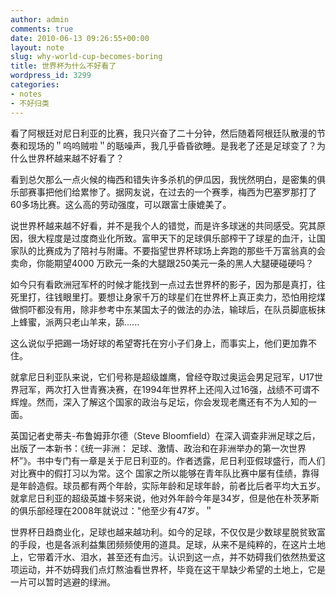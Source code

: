 ```yaml
---
author: admin
comments: true
date: 2010-06-13 09:26:55+00:00
layout: note
slug: why-world-cup-becomes-boring
title: 世界杯为什么不好看了
wordpress_id: 3299
categories:
- notes
- 不好归类
---
```


看了阿根廷对尼日利亚的比赛，我只兴奋了二十分钟，然后随着阿根廷队散漫的节奏和现场的＂呜呜贼啦＂的聒噪声，我几乎昏昏欲睡。是我老了还是足球变了？为什么世界杯越来越不好看了？

看到总欠那么一点火候的梅西和错失许多杀机的伊瓜因，我恍然明白，是密集的俱乐部赛事把他们给累惨了。据网友说，在过去的一个赛季，梅西为巴塞罗那打了60多场比赛。这么高的劳动强度，可以跟富士康媲美了。

说世界杯越来越不好看，并不是我个人的错觉，而是许多球迷的共同感受。究其原因，很大程度是过度商业化所致。富甲天下的足球俱乐部榨干了球星的血汗，让国家队的比赛成为了陪衬与附庸。不要指望世界杯球场上奔跑的那些千万富翁真的会卖命，你能期望4000 万欧元一条的大腿跟250美元一条的黑人大腿硬碰硬吗？

如今只有看欧洲冠军杯的时候才能找到一点过去世界杯的影子，因为那是真打，往死里打，往钱眼里打。要想让身家千万的球星们在世界杯上真正卖力，恐怕用挖煤做恫吓都没有用，除非参考中东某国太子的做法的办法，输球后，在队员脚底板抹上蜂蜜，派两只老山羊来，舔......

这么说似乎把踢一场好球的希望寄托在穷小子们身上，而事实上，他们更加靠不住。

就拿尼日利亚队来说，它们号称是超级雄鹰，曾经夺取过奥运会男足冠军，U17世界冠军，两次打入世青赛决赛，在1994年世界杯上还闯入过16强，战绩不可谓不辉煌。然而，深入了解这个国家的政治与足坛，你会发现老鹰还有不为人知的一面。

英国记者史蒂夫-布鲁姆菲尔德（Steve Bloomfield）在深入调查非洲足球之后，出版了一本新书：《统一非洲： 足球、激情、政治和在非洲举办的第一次世界杯”》。书中专门有一章是关于尼日利亚的。作者透露，尼日利亚假球盛行，而人们对比赛中的假打习以为常。这个
国家之所以能够在青年队比赛中屡有佳绩，靠得是年龄造假。球员都有两个年龄，实际年龄和足球年龄，前者比后者平均大五岁。就拿尼日利亚的超级英雄卡努来说，他对外年龄今年是34岁，但是他在朴茨茅斯的俱乐部经理在2008年就说过："他至少有47岁。＂

世界杯日趋商业化，足球也越来越功利。如今的足球，不仅仅是少数球星脱贫致富的手段，也是各派利益集团频频使用的道具。足球，从来不是纯粹的，在这片土地上，它带着汗水、泪水，甚至还有血污。认识到这一点，并不妨碍我们依然热爱这项运动，并不妨碍我们点灯熬油看世界杯，毕竟在这干旱缺少希望的土地上，它是一片可以暂时逃避的绿洲。

